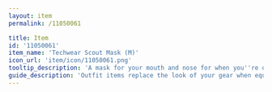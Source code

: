 ```yaml
---
layout: item
permalink: /11050061

title: Item
id: '11050061'
item_name: 'Techwear Scout Mask (M)'
icon_url: 'item/icon/11050061.png'
tooltip_description: 'A mask for your mouth and nose for when you''re on a secret mission.'
guide_description: 'Outfit items replace the look of your gear when equipped.'
---
```

